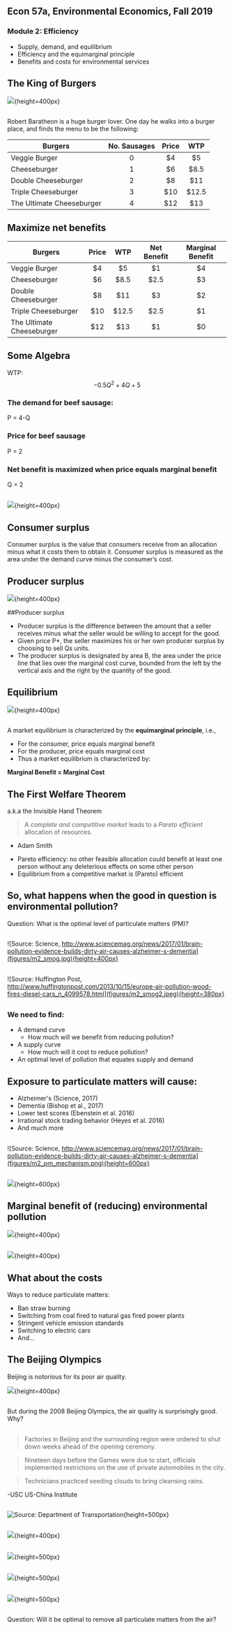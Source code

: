 <script src="//yihui.name/js/math-code.js"></script>
<!-- Just one possible MathJax CDN below. You may use others. -->
<script async
  src="//mathjax.rstudio.com/latest/MathJax.js?config=TeX-MML-AM_CHTML">
</script>


## Econ 57a, Environmental Economics, Fall 2019	
### Module 2: Efficiency   
* Supply, demand, and equilibrium
* Efficiency and the equimarginal principle
* Benefits and costs for environmental services

## The King of Burgers
![](figures/m2_burger.jpeg){height=400px}


##
Robert Baratheon is a huge burger lover. One day he walks into a burger place, and finds the menu to be the following:

| Burgers         			|No. Sausages| Price         | WTP  |
| --------------------------|:---:|:-----:|:-----:|
| Veggie Burger  			|0| $4 		| $5 	|
| Cheeseburger      		|1| $6  	| $8.5 	|
| Double Cheeseburger 		|2| $8    	| $11	|
| Triple Cheeseburger 		|3| $10   	| $12.5	|
| The Ultimate Cheeseburger |4| $12 	| $13	|

## Maximize net benefits

| Burgers         | Price         | WTP  	|Net Benefit| Marginal Benefit 	|
| --------------------------|:-----:|:-----:|:-------:	|:-------:			|
| Veggie Burger  			| $4 	| $5 	|$1			|$4					|
| Cheeseburger      		| $6  	| $8.5 	|$2.5		|$3					|
| Double Cheeseburger 		| $8    | $11 	|$3			|$2					|
| Triple Cheeseburger 		| $10   | $12.5	|$2.5		|$1					|
| The Ultimate Cheeseburger | $12 	| $13	|$1			|$0					|

## Some Algebra

WTP: $$-0.5Q^2+4Q+5$$

### The demand for beef sausage:
P = 4-Q

### Price for beef sausage
P = 2

### Net benefit is maximized when price equals marginal benefit
Q = 2

## 
![](figures/m2_consumer_surplus.png){height=400px}

## Consumer surplus
Consumer surplus is the value that consumers receive from an allocation minus what it costs them to obtain it. Consumer surplus is measured as the area under the demand curve minus the consumer’s cost.

## Producer surplus
![](figures/m2_producer_surplus.png){height=400px}

##Producer surplus
* Producer surplus is the difference between the amount that a seller receives minus what the seller would be willing to accept for the good.
* Given price P*, the seller maximizes his or her own producer surplus by choosing to sell Qs units. 
* The producer surplus is designated by area B, the area under the price line that lies over the marginal cost curve, bounded from the left by the vertical axis and the right by the quantity of the good.

## Equilibrium
![](figures/m2_equilibrium.png){height=400px}

## 
A market equilibrium is characterized by the **equimarginal principle**, i.e., 

* For the consumer, price equals marginal benefit   
* For the producer, price equals marginal cost   
* Thus a market equilibrium is characterized by:   

**Marginal Benefit = Marginal Cost**

## The First Welfare Theorem 
a.k.a the Invisible Hand Theorem

> A *complete and competitive market* leads to a *Pareto efficient* allocation of resources.   
- Adam Smith 

* Pareto efficiency: no other feasible allocation could benefit at least one person without any deleterious effects on some other person
* Equilibrium from a competitive market is (Pareto) efficient


## So, what happens when the good in question is environmental pollution?

Question: What is the optimal level of particulate matters (PM)? 

## 
![Source: Science, http://www.sciencemag.org/news/2017/01/brain-pollution-evidence-builds-dirty-air-causes-alzheimer-s-dementia](figures/m2_smog.jpg){height=400px}

## 
![Source: Huffington Post, http://www.huffingtonpost.com/2013/10/15/europe-air-pollution-wood-fires-diesel-cars_n_4099578.html](figures/m2_smog2.jpeg){height=380px}

## 
### We need to find:      

* A demand curve
	- How much will we benefit from reducing pollution?
* A supply curve
	- How much will it cost to reduce pollution?
* An optimal level of pollution that equates supply and demand

## Exposure to particulate matters will cause:
* Alzheimer's (Science, 2017)
* Dementia (Bishop et al., 2017)
* Lower test scores (Ebenstein et al. 2016)
* Irrational stock trading behavior (Heyes et al. 2016)
* And much more

## 
![Source: Science, http://www.sciencemag.org/news/2017/01/brain-pollution-evidence-builds-dirty-air-causes-alzheimer-s-dementia](figures/m2_pm_mechanism.png){height=600px}

## 
![](figures/m2_pm_standard.jpg){height=600px}

## Marginal benefit of (reducing) environmental pollution
![](figures/m2_damage.png){height=400px}

##
![](figures/m2_damage2.png){height=400px}

## What about the costs

Ways to reduce particulate matters:  

* Ban straw burning    
* Switching from coal fired to natural gas fired power plants    
* Stringent vehicle emission standards    
* Switching to electric cars    
* And...

## The Beijing Olympics
Beijing is notorious for its poor air quality. 

![](figures/m2_jon_stewart_beijing.jpeg){height=400px} 

## 
But during the 2008 Beijing Olympics, the air quality is surprisingly good. Why?

##

> Factories in Beijing and the surrounding region were ordered to shut down weeks ahead of the opening ceremony. 

> Nineteen days before the Games were due to start, officials implemented restrictions on the use of private automobiles in the city. 

> Technicians practiced seeding clouds to bring cleansing rains.

-USC US-China Institute    

## 
![Source: Department of Transportation](figures/m2_pm_abatement_cost.png){height=500px}   

## 
![](figures/m2_abatement.png){height=400px} 

## 
![](figures/m2_pollution_equilibrium.png){height=500px}

## 
![](figures/m2_net_benefit.png){height=500px} 

## 
![](figures/m2_overall_plot.png){height=500px} 


## 
Question: Will it be optimal to remove all particulate matters from the air?



